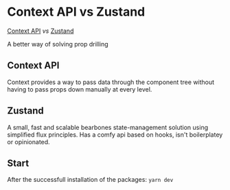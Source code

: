# Context API vs Zustand

[Context API](https://pt-br.reactjs.org/docs/context.html) *vs*
[Zustand](https://zustand-demo.pmnd.rs/)

A better way of solving prop drilling


## Context API

Context provides a way to pass data through the component tree without having to pass props down manually at every level.
## Zustand

A small, fast and scalable bearbones state-management solution using simplified flux principles. Has a comfy api based on hooks, isn't boilerplatey or opinionated.
## Start

After the successfull installation of the packages: `yarn dev`
